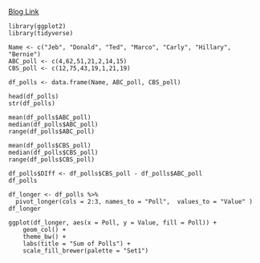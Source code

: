 [Blog Link](https://rprogrammingwcody.wordpress.com/2025/09/13/assignment-3-assignment-3-analyzing-2016-data-poll-data-in-r/)

```{r}
library(ggplot2)
library(tidyverse)

Name <- c("Jeb", "Donald", "Ted", "Marco", "Carly", "Hillary", "Bernie")
ABC_poll <- c(4,62,51,21,2,14,15)
CBS_poll <- c(12,75,43,19,1,21,19)

df_polls <- data.frame(Name, ABC_poll, CBS_poll)

head(df_polls)
str(df_polls)

mean(df_polls$ABC_poll)
median(df_polls$ABC_poll)
range(df_polls$ABC_poll)

mean(df_polls$CBS_poll)
median(df_polls$CBS_poll)
range(df_polls$CBS_poll)

df_polls$DIff <- df_polls$CBS_poll - df_polls$ABC_poll
df_polls

df_longer <- df_polls %>% 
  pivot_longer(cols = 2:3, names_to = "Poll",  values_to = "Value" )
df_longer

ggplot(df_longer, aes(x = Poll, y = Value, fill = Poll)) +
    geom_col() +
    theme_bw() +
    labs(title = "Sum of Polls") +
    scale_fill_brewer(palette = "Set1")
```
